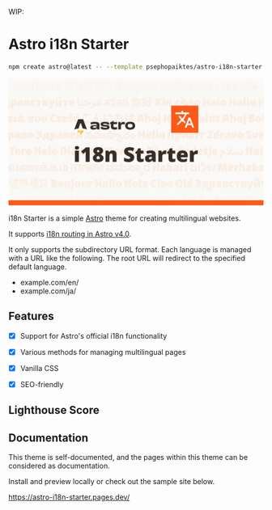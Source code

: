 WIP:

# Astro i18n Starter

```sh
npm create astro@latest -- --template psephopaiktes/astro-i18n-starter
```

[![Logo Image](./hero.webp)](https://astro-i18n-starter.pages.dev/ "See document")

i18n Starter is a simple [Astro](https://astro.build) theme for creating multilingual websites.

It supports [i18n routing in Astro v4.0](https://docs.astro.build/en/guides/internationalization/).

It only supports the subdirectory URL format. Each language is managed with a URL like the following. The root URL will redirect to the specified default language.

- example.com/en/
- example.com/ja/


## Features
- [x] Support for Astro's official i18n functionality
- [x] Various methods for managing multilingual pages
- [x] Vanilla CSS
- [x] SEO-friendly


## Lighthouse Score


## Documentation

This theme is self-documented, and the pages within this theme can be considered as documentation.

Install and preview locally or check out the sample site below.

https://astro-i18n-starter.pages.dev/

